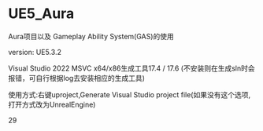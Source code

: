 # UE5_Aura
Aura项目以及 Gameplay Ability System(GAS)的使用 

version: UE5.3.2

Visual Studio 2022 MSVC x64/x86生成工具17.4 / 17.6 
(不安装则在生成sln时会报错，可自行根据log去安装相应的生成工具)

使用方式:右键uproject,Generate Visual Studio project file(如果没有这个选项,打开方式改为UnrealEngine) 

29